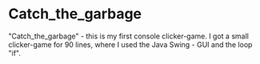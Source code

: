 # Catch_the_garbage

"Catch_the_garbage" - this is my first console clicker-game.                                                                                I got a small clicker-game for 90 lines, where I used the Java Swing - GUI and the loop "if".
